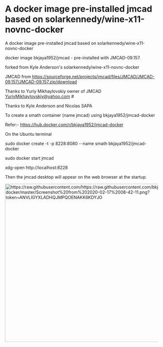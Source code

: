 # A docker image pre-installed jmcad based on solarkennedy/wine-x11-novnc-docker
A docker image pre-installed jmcad based on solarkennedy/wine-x11-novnc-docker


docker image  bkjaya1952/jmcad - pre-installed with JMCAD-09.157.                                    

forked from Kyle Anderson's  solarkennedy/wine-x11-novnc-docker                                      

JMCAD from https://sourceforge.net/projects/jmcad/files/JMCAD/JMCAD-09.157/JMCAD-09.157.zip/download                                                     

Thanks to Yuriy Mikhaylovskiy owner of JMCAD    YuriyMikhaylovskiy@yahoo.com                         #    

Thanks to  Kyle Anderson and Nicolas SAPA 

To create a smath container (name jmcad) using bkjaya1952/jmcad-docker

Refer:- https://hub.docker.com/r/bkjaya1952/jmcad-docker

On the Ubuntu terminal

sudo docker create -t -p 8228:8080 --name smath bkjaya1952/jmcad-docker

sudo docker start jmcad

xdg-open http://localhost:8228

Then the jmcad desktop will appear on the web browser at the startup.

<img src="https://raw.githubusercontent.com/bkjaya2020/jmcad-docker/master/Screenshot%20from%202020-02-17%2008-42-11.png?token=ANVLIGYXLADHQJMPQOENAKK6KDYJO" alt="https://raw.githubusercontent.com/https://raw.githubusercontent.com/bkjaya2020/jmcad-docker/master/Screenshot%20from%202020-02-17%2008-42-11.png?token=ANVLIGYXLADHQJMPQOENAKK6KDYJO" width="625" height="520">




